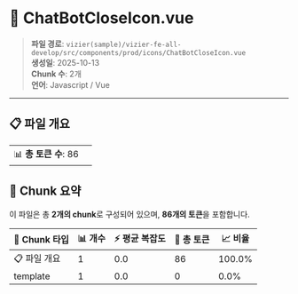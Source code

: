 # 📄 ChatBotCloseIcon.vue

> **파일 경로**: `vizier(sample)/vizier-fe-all-develop/src/components/prod/icons/ChatBotCloseIcon.vue`  
> **생성일**: 2025-10-13  
> **Chunk 수**: 2개  
> **언어**: Javascript / Vue
---


## 📋 파일 개요

| | |
|--|--|
| 📊 **총 토큰 수**: 86 |  |






## 🧩 Chunk 요약

이 파일은 총 **2개의 chunk**로 구성되어 있으며, **86개의 토큰**을 포함합니다.

| 🧩 Chunk 타입 | 📊 개수 | ⚡ 평균 복잡도 | 📝 총 토큰 | 📈 비율 |
|---------------|--------|-------------|----------|--------|
| 📋 파일 개요 | 1 | 0.0 | 86 | 100.0% |
| template | 1 | 0.0 | 0 | 0.0% |


